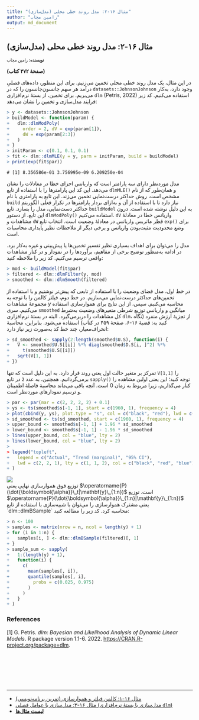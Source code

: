 ```yaml
---
title: "مثال ۱۶-۲: مدل روند خطی محلی (مدل‌سازی)"
author: "رامین مجاب"
output: md_document
---
```

##  مثال ۱۶-۲: مدل روند خطی محلی (مدل‌سازی)
<p style='font-size: 0.8em;'><b>نویسنده:</b> <span>رامین مجاب</span></p>

**(صفحهٔ ۴۷۲ کتاب)**

در این مثال، یک مدل روند خطی محلی تخمین می‌زنیم.  برای این منظور،‌  داده‌های فصلیِ درآمد هر سهم  جانسون‌جانسون را که در `datasets::JohnsonJohnson` وجود دارد، به‌کار می‌بریم. برای تخمین، از بستهٔ نرم‌افزاری `dlm` <span dir="ltr">(Petris, 2022)</span> استفاده می‌کنیم. کد زیر فرایند مدل‌سازی و تخمین را نشان می‌دهد:

``` r
> y <- datasets::JohnsonJohnson
> buildModel <- function(param) {
+   dlm::dlmModPoly(
+     order = 2, dV = exp(param[1]),
+     dW = exp(param[2:3])
+   )
+ }
> initParam <- c(0.1, 0.1, 0.1)
> fit <- dlm::dlmMLE(y = y, parm = initParam, build = buildModel)
> print(exp(fit$par))
```

```
# [1] 8.356586e-01 3.756995e-09 6.209250e-04
```
مدل موردنظر دارای سه پارامتر است که واریانس اجزای خطا در معادلات را نشان می‌دهد. این کد این پارامترها را با استفاده از تابع `dlmMLE()`  و همان‌طور که از نام مشخص است، روش حداکثر درست‌نمایی تخمین می‌زند. این تابع  به پارامتری با نام `build` نیاز دارد تا با استفاده از آن و به‌ازای بردار پارامترها در تکرار فعلی الگوریتم حداکثر دست‌نمایی، مدل را بسازد. تابع `buildModel` به این دلیل نوشته شده است. درون این تابع، از دستور `dlmModPoly()` استفاده می‌کنیم. `dV` واریانس خطا در معادلهٔ مشاهدات و `dW` قطر  ماتریس واریانس در معادلهٔ وضعیت است. انتخاب تابع `exp()` برای وضع محدودیت مثبت‌بودن واریانس و برخی دیگر از ملاحظات  نظیر پایداری محاسبات است. 

مدل را می‌توان برای اهداف بسیاری نظیر تفسیر تخمین‌ها یا پیش‌بینی و غیره به‌کار برد. در ادامه به‌منظور توضیح برخی از مفاهیم، برآوردها را در نمودار و در کنار مشاهدات واقعی ترسیم می‌کنیم. کد زیر را ملاحظه کنید:

``` r
> mod <- buildModel(fit$par)
> filtered <- dlm::dlmFilter(y, mod)
> smoothed <- dlm::dlmSmooth(filtered)
```
در خط اول، مدل فضای وضعیت را با استفاده از تابعی که پیش‌تر نوشتیم و با استفاده از تخمین‌های حداکثر درست‌نمایی می‌سازیم. در خط دوم، فیلتر کالمن را با توجه به مجموعهٔ مشاهدات $y$ محاسبه می‌کنیم. سپس، از این نتایج برای هموارسازی استفاده می‌کنیم. سری `smoothed` میانگین و واریانس توزیع شرطی متغیرهای وضعیت به‌شرط کل مشاهدات را دربرمی‌گیرد. البته در بستهٔ نرم‌افزاری `dlm`، از تجزیهٔ ارزش منفرد (نگاه کنید به: قضیهٔ ۱۶-۶، صفحهٔ ۴۵۹ در کتاب) استفاده می‌شود. بنابراین، محاسبهٔ انحراف‌معیار، چند خط کد به‌صورت زیر نیاز دارد:

``` r
> sd_smoothed <- sapply(2:length(smoothed$U.S), function(i) {
+   V <- smoothed$U.S[[i]] %*% diag(smoothed$D.S[i, ]^2) %*%
+     t(smoothed$U.S[[i]])
+   sqrt(V[1, 1])
+ })
```

تمرکز بر متغیر حالت اول یعنی روند قرار دارد. به این دلیل است که تنها `V[1,1]` را برمی‌گردانیم. همچنین، به عدد `2` در تابع `sapply()` توجه کنید؛ این یعنی اولین مشاهده را کنار می‌گذاریم، زیرا مربوط به زمان $0$ است. آنچه باقی می‌ماند محاسبهٔ فاصلهٔ اطمینان و ترسیم نمودارهای موردنظر است.

``` r
> par <- par(mar = c(2, 2, 2, 2) + 0.1)
> ys <- ts(smoothed$s[-1, 1], start = c(1960, 1), frequency = 4)
> plot(cbind(y, ys), plot.type = "s", col = c("black", "red"), lwd = c(2, 2))
> sd_smoothed <- ts(sd_smoothed, start = c(1960, 1), frequency = 4)
> upper_bound <- smoothed$s[-1, 1] + 1.96 * sd_smoothed
> lower_bound <- smoothed$s[-1, 1] - 1.96 * sd_smoothed
> lines(upper_bound, col = "blue", lty = 2)
> lines(lower_bound, col = "blue", lty = 2)
> 
> legend("topleft",
+   legend = c("Actual", "Trend (marginal)", "95% CI"),
+   lwd = c(2, 2, 1), lty = c(1, 1, 2), col = c("black", "red", "blue"), cex = 0.8
+ )
```

<img src="/rstatistics63/assets/images/matrix_book_fa/fig_local_linear-1.svg" style="display: block; margin: auto;" />
توزیع فوق هموارسازی نهایی یعنی $\operatorname{P}(\dot{\boldsymbol{\alpha}}\_t|\mathbf{y}\_{1:n})$ است. توزیع $\operatorname{P}(\dot{\boldsymbol{\alpha}}\_{1:n}|\mathbf{y}\_{1:n})$ یعنی مشترک هموارسازی را می‌توان با شبیه‌سازی با استفاده از تابع `dlm::dlmBSample` محاسبه کرد. کد زیر را مطالعه کنید:

``` r
> n <- 100
> samples <- matrix(nrow = n, ncol = length(y) + 1)
> for (i in 1:n) {
+   samples[i, ] <- dlm::dlmBSample(filtered)[, 1]
+ }
> sample_sum <- sapply(
+   1:(length(y) + 1),
+   function(i) {
+     c(
+       mean(samples[, i]),
+       quantile(samples[, i],
+         probs = c(0.025, 0.975)
+       )
+     )
+   }
+ )
```

 


### References

[1] G. Petris. _dlm: Bayesian and Likelihood Analysis of Dynamic Linear Models_.
R package version 1.1-6. 2022. <https://CRAN.R-project.org/package=dlm>.


<p style='margin-bottom:3cm;'></p><hr/>

- [مثال ۱۶-۱: کالمن فیلتر و هموارسازی (تمرین برنامه‌نویسی)](matrix_book_fa_example16.1.html)
- [مثال ۱۶-۳: مدل‌سازی با عوامل فصلی (مدل‌سازی با بستهٔ نرم‌افزاری `dlm`)](matrix_book_fa_example16.3.html)
- [<b>لیست مثال‌ها</b>](matrix_book_fa.html)
